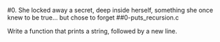 #0. She locked away a secret, deep inside herself, something she once knew to be true... but chose to forget
##0-puts_recursion.c

Write a function that prints a string, followed by a new line.
